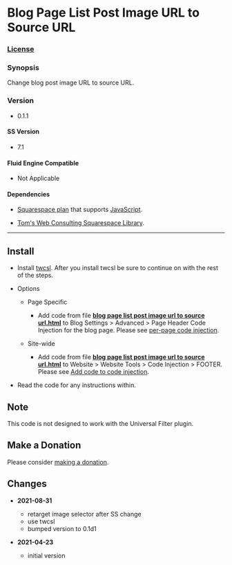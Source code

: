 # Blog Page List Post Image URL to Source URL

### [License][1]

### Synopsis

Change blog post image URL to source URL.

### Version

  * 0.1.1

#### SS Version

  * 7.1

#### Fluid Engine Compatible

  * Not Applicable

#### Dependencies

  * [Squarespace plan][2] that supports [JavaScript][3].
  
  * [Tom's Web Consulting Squarespace Library][4].

---

## Install

* Install [twcsl][5]. After you install twcsl be sure to continue on with the
  rest of the steps.
  
* Options

  * Page Specific
  
    * Add code from file **[blog page list post image url to source
      url.html][6]** to Blog Settings > Advanced > Page Header Code Injection
      for the blog page. Please see [per-page code injection][7].
      
  * Site-wide
  
    * Add code from file **[blog page list post image url to source
      url.html][6]** to Website > Website Tools > Code Injection > FOOTER.
      Please see [Add code to code injection][8].

* Read the code for any instructions within.

## Note

This code is not designed to work with the Universal Filter plugin.

## Make a Donation

Please consider [making a donation][9].

## Changes

* **2021-08-31**

  * retarget image selector after SS change
  * use twcsl
  * bumped version to 0.1d1
  
* **2021-04-23**

  * initial version

[1]: https://github.com/tomsWebConsulting/twcsl/blob/main/LICENSE.txt#L1
[2]: https://www.squarespace.com/pricing
[3]: https://en.wikipedia.org/wiki/JavaScript
[4]: https://github.com/tomsWebConsulting/twcsl
[5]: https://github.com/tomsWebConsulting/twcsl#install-options
[6]: blog%20page%20list%20post%20image%20url%20to%20source%20url.html#L1
[7]: https://support.squarespace.com/hc/en-us/articles/205815908-Using-code-injection#toc-per-page-code-injection
[8]: https://support.squarespace.com/hc/en-us/articles/205815908-Using-code-injection#toc-add-code-to-code-injection
[9]: https://github.com/tomsWebConsulting/twcsl#make-a-donation
